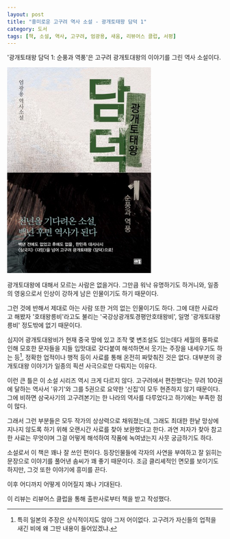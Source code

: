 ```yaml
---
layout: post
title: "흥미로운 고구려 역사 소설 - 광개토태왕 담덕 1"
category: 도서
tags: [책, 소설, 역사, 고구려, 엄광용, 새움, 리뷰어스 클럽, 서평]
---
```


'광개토태왕 담덕 1: 순풍과 역풍'은
고구려 광개토대왕의 이야기를 그린 역사 소설이다.

![표지](/images/gwanggaeto-the-great-damdeok-book-h480.jpg)

광개토대왕에 대해서 모르는 사람은 없을거다.
그만큼 워낙 유명하기도 하거니와,
일종의 영웅으로서 인상이 강하게 남은 인물이기도 하기 때문이다.

그런 것에 반해서 제대로 아는 사람 또한 거의 없는 인물이기도 하다.
그에 대한 사료라고 해봤자 '호태왕릉비'라고도 불리는 '국강상광개토경평안호태왕비',
일명 '광개토대왕릉비' 정도밖에 없기 때문이다.

심지어 광개토대왕비가 현재 중국 땅에 있고
조작 몇 변조설도 있는데다
세월의 풍파로 인해 모호한 문자들을 지들 입맛대로 갖다붙여 해석하면서 웃기는 주장을 내세우기도 하는 등[^1],
정확한 업적이나 행적 등이 사료를 통해 온전히 짜맞춰진 것은 없다.
대부분의 광개토대왕 이야기가 일종의 픽션 사극으로만 다뤄지는 이유다.

[^1]: 특히 일본의 주장은 상식적이지도 않아 그저 어이없다. 고구려가 자신들의 업적을 새긴 비에 왜 그딴 내용이 들어있겠냐.

이런 큰 틀은 이 소설 시리즈 역시 크게 다르지 않다.
고구려에서 편찬했다는 무려 100권에 달하는 역사서 '유기'와 그를 5권으로 요약한 '신집'이 모두 현존하지 않기 때문이다.
그에 비하면 삼국사기의 고구려본기는 한 나라의 역사를 다루었다고 하기에는 부족한 점이 많다.

그래서 그런 부분들은 모두 작가의 상상력으로 채워졌는데,
그래도 최대한 한낱 망상에 지나지 않도록 하기 위해 오랜시간 사료를 찾아 보완했다고 한다.
과연 저자가 찾아 참고한 사료는 무엇이며 그걸 어떻게 해석하여 작품에 녹여냈는지 사뭇 궁금하기도 하다.

소설로서 이 책은 꽤나 잘 쓰인 편이다.
등장인물들에 각자의 사연을 부여하고
잘 읽히는 문장으로 이야기를 풀어낸 솜씨가 꽤 좋기 때문이다.
조금 클리셰적인 면모를 보이기도 하지만,
그것 또한 이야기에 흥미를 끈다.

이후 어디까지 어떻게 이어질지 꽤나 기대된다.



<div class="im im-info">
이 리뷰는 리뷰어스 클럽을 통해 출판사로부터 책을 받고 작성했다.
</div>
